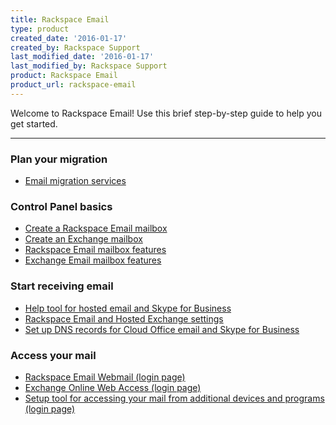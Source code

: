 ```yaml
---
title: Rackspace Email
type: product
created_date: '2016-01-17'
created_by: Rackspace Support
last_modified_date: '2016-01-17'
last_modified_by: Rackspace Support
product: Rackspace Email
product_url: rackspace-email
---
```


Welcome to Rackspace Email! Use this brief step-by-step guide to help you get started.

<hr />

###  Plan your migration

- [Email migration services](/how-to/email-migration-services)

###  Control Panel basics

- [Create a Rackspace Email mailbox](/how-to/add-rackspace-email-mailboxes)
- [Create an Exchange mailbox](/how-to/adding-microsoft-exchange-mailboxes-0)
- [Rackspace Email mailbox features](/how-to/rackspace-email-mailbox-features)
- [Exchange Email mailbox features](/how-to/exchange-email-mailbox-features)

###  Start receiving email

- [Help tool for hosted email and Skype for Business](/how-to/help-tool-for-hosted-email-and-skype-for-business)
- [Rackspace Email and Hosted Exchange settings](/how-to/rackspace-email-and-hosted-exchange-settings)
- [Set up DNS records for Cloud Office email and Skype for Business](/how-to/set-up-dns-records-for-cloud-office-email-and-skype-for-business)

###  Access your mail

- [Rackspace Email Webmail (login page)](https://apps.rackspace.com/index.php)
- [Exchange Online Web Access (login page)](https://apps.rackspace.com/index.php)
- [Setup tool for accessing your mail from additional devices and programs (login page)](https://emailhelp.rackspace.com/)
